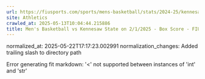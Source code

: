 ```yaml
---
url: https://fiusports.com/sports/mens-basketball/stats/2024-25/kennesaw-state/boxscore/12669/
site: Athletics
crawled_at: 2025-05-13T10:04:44.215886
title: Men's Basketball vs Kennesaw State on 2/1/2025 - Box Score - FIU Athletics
---
```

normalized_at: 2025-05-22T17:17:23.002991
normalization_changes: Added trailing slash to directory path

Error generating fit markdown: '<' not supported between instances of 'int' and 'str'